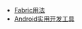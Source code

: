 * [Fabric用法](http://www.jianshu.com/p/59d80fd38cf4)
* [Android实用开发工具](http://www.jianshu.com/p/59d80fd38cf4)
